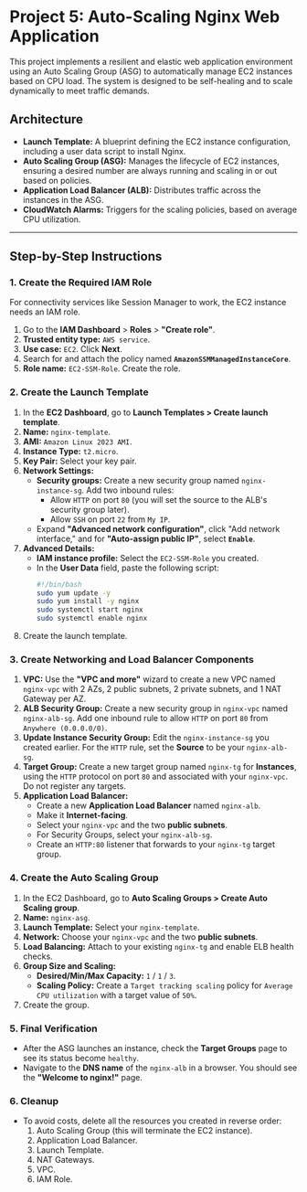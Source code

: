 # Project 5: Auto-Scaling Nginx Web Application

This project implements a resilient and elastic web application environment using an Auto Scaling Group (ASG) to automatically manage EC2 instances based on CPU load. The system is designed to be self-healing and to scale dynamically to meet traffic demands.

## Architecture

* **Launch Template:** A blueprint defining the EC2 instance configuration, including a user data script to install Nginx.
* **Auto Scaling Group (ASG):** Manages the lifecycle of EC2 instances, ensuring a desired number are always running and scaling in or out based on policies.
* **Application Load Balancer (ALB):** Distributes traffic across the instances in the ASG.
* **CloudWatch Alarms:** Triggers for the scaling policies, based on average CPU utilization.

---

## Step-by-Step Instructions

### 1. Create the Required IAM Role

For connectivity services like Session Manager to work, the EC2 instance needs an IAM role.

1.  Go to the **IAM Dashboard** > **Roles** > **"Create role"**.
2.  **Trusted entity type:** `AWS service`.
3.  **Use case:** `EC2`. Click **Next**.
4.  Search for and attach the policy named **`AmazonSSMManagedInstanceCore`**.
5.  **Role name:** `EC2-SSM-Role`. Create the role.

### 2. Create the Launch Template

1.  In the **EC2 Dashboard**, go to **Launch Templates > Create launch template**.
2.  **Name:** `nginx-template`.
3.  **AMI:** `Amazon Linux 2023 AMI`.
4.  **Instance Type:** `t2.micro`.
5.  **Key Pair:** Select your key pair.
6.  **Network Settings:**
    * **Security groups:** Create a new security group named `nginx-instance-sg`. Add two inbound rules:
        * Allow `HTTP` on port `80` (you will set the source to the ALB's security group later).
        * Allow `SSH` on port `22` from `My IP`.
    * Expand **"Advanced network configuration"**, click "Add network interface," and for **"Auto-assign public IP"**, select **`Enable`**.
7.  **Advanced Details:**
    * **IAM instance profile:** Select the `EC2-SSM-Role` you created.
    * In the **User Data** field, paste the following script:
        ```bash
        #!/bin/bash
        sudo yum update -y
        sudo yum install -y nginx
        sudo systemctl start nginx
        sudo systemctl enable nginx
        ```
8.  Create the launch template.

### 3. Create Networking and Load Balancer Components

1.  **VPC:** Use the **"VPC and more"** wizard to create a new VPC named `nginx-vpc` with 2 AZs, 2 public subnets, 2 private subnets, and 1 NAT Gateway per AZ.
2.  **ALB Security Group:** Create a new security group in `nginx-vpc` named `nginx-alb-sg`. Add one inbound rule to allow `HTTP` on port `80` from `Anywhere (0.0.0.0/0)`.
3.  **Update Instance Security Group:** Edit the `nginx-instance-sg` you created earlier. For the `HTTP` rule, set the **Source** to be your `nginx-alb-sg`.
4.  **Target Group:** Create a new target group named `nginx-tg` for **Instances**, using the `HTTP` protocol on port `80` and associated with your `nginx-vpc`. Do not register any targets.
5.  **Application Load Balancer:**
    * Create a new **Application Load Balancer** named `nginx-alb`.
    * Make it **Internet-facing**.
    * Select your `nginx-vpc` and the two **public subnets**.
    * For Security Groups, select your `nginx-alb-sg`.
    * Create an `HTTP:80` listener that forwards to your `nginx-tg` target group.

### 4. Create the Auto Scaling Group

1.  In the EC2 Dashboard, go to **Auto Scaling Groups > Create Auto Scaling group**.
2.  **Name:** `nginx-asg`.
3.  **Launch Template:** Select your `nginx-template`.
4.  **Network:** Choose your `nginx-vpc` and the two **public subnets**.
5.  **Load Balancing:** Attach to your existing `nginx-tg` and enable ELB health checks.
6.  **Group Size and Scaling:**
    * **Desired/Min/Max Capacity:** `1` / `1` / `3`.
    * **Scaling Policy:** Create a `Target tracking scaling` policy for `Average CPU utilization` with a target value of `50%`.
7.  Create the group.

### 5. Final Verification

* After the ASG launches an instance, check the **Target Groups** page to see its status become `healthy`.
* Navigate to the **DNS name** of the `nginx-alb` in a browser. You should see the **"Welcome to nginx!"** page.

### 6. Cleanup

* To avoid costs, delete all the resources you created in reverse order:
    1.  Auto Scaling Group (this will terminate the EC2 instance).
    2.  Application Load Balancer.
    3.  Launch Template.
    4.  NAT Gateways.
    5.  VPC.
    6.  IAM Role.
